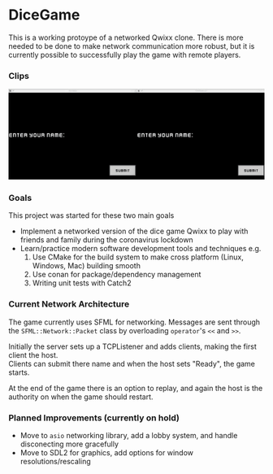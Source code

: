 # DiceGame

This is a working protoype of a networked Qwixx clone.  There is more needed to be done to make
network communication more robust, but it is 
currently possible to successfully play the game with remote players.

### Clips
![](clips/demo1.gif)

### Goals
This project was started for these two main goals

- Implement a networked version of the dice game Qwixx to play
with friends and family during the coronavirus lockdown
- Learn/practice modern software development tools and techniques e.g.
  1. Use CMake for the build system to make cross platform (Linux, Windows, Mac) building smooth
  2. Use conan for package/dependency management
  3. Writing unit tests with Catch2

### Current Network Architecture
The game currently uses SFML for networking.  Messages are sent through the `SFML::Network::Packet` class
by overloading `operator`'s `<<` and `>>`. 

Initially the server
sets up a TCPListener and adds clients, making the first client the host.  
Clients can submit there name and when the host sets "Ready", the game starts.


At the end of the game there is an option to replay, and again the host is the 
authority on when the game should restart.

### Planned Improvements (currently on hold)
- Move to `asio` networking library, add a lobby system, and handle disconecting more gracefully
- Move to SDL2 for graphics, add options for window resolutions/rescaling





